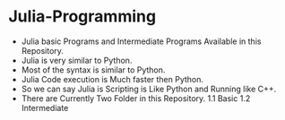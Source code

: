 # Julia-Programming
* Julia basic Programs and Intermediate Programs Available in this Repository.
* Julia is very similar to Python.
* Most of the syntax is similar to Python.
* Julia Code execution is Much faster then Python.
* So we can say Julia is Scripting is Like Python and Running like C++.
* There are Currently Two Folder in this Repository.
 1.1 Basic
 1.2 Intermediate

